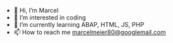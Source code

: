 - 👋 Hi, I’m Marcel
- 👀 I’m interested in coding
- 🌱 I’m currently learning ABAP, HTML, JS, PHP
- 📫 How to reach me marcelmeier80@googlemail.com

<!---
mmeier8/mmeier8 is a ✨ special ✨ repository because its `README.md` (this file) appears on your GitHub profile.
You can click the Preview link to take a look at your changes.
--->
